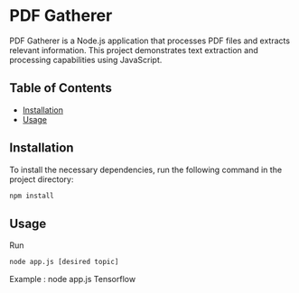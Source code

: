# PDF Gatherer

PDF Gatherer is a Node.js application that processes PDF files and extracts relevant information. This project demonstrates text extraction and processing capabilities using JavaScript.

## Table of Contents

- [Installation](#installation)
- [Usage](#usage)


## Installation

To install the necessary dependencies, run the following command in the project directory:

```bash
npm install
```

## Usage
Run 
```bash
node app.js [desired topic]
```

Example  : node app.js Tensorflow


